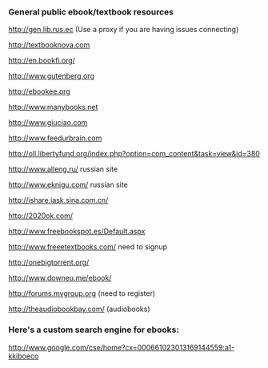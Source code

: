 ### General public ebook/textbook resources
http://gen.lib.rus.ec (Use a proxy if you are having issues connecting)

http://textbooknova.com

http://en.bookfi.org/

http://www.gutenberg.org

http://ebookee.org

http://www.manybooks.net

http://www.giuciao.com

http://www.feedurbrain.com

http://oll.libertyfund.org/index.php?option=com_content&task=view&id=380

http://www.alleng.ru/ russian site

http://www.eknigu.com/ russian site

http://ishare.iask.sina.com.cn/

http://2020ok.com/

http://www.freebookspot.es/Default.aspx

http://www.freeetextbooks.com/ need to signup

http://onebigtorrent.org/

http://www.downeu.me/ebook/

http://forums.mvgroup.org (need to register)

http://theaudiobookbay.com/ (audiobooks)

### Here's a custom search engine for ebooks:

http://www.google.com/cse/home?cx=000661023013169144559:a1-kkiboeco

